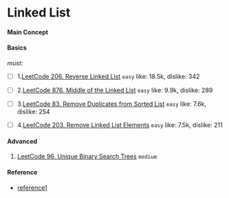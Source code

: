 # Linked List
#### Main Concept

####    Basics
*must*:

- [ ] 1.[LeetCode 206. Reverse Linked List](https://leetcode.com/problems/reverse-linked-list/description/) ``easy`` like: 18.5k, dislike: 342
- [ ] 2.[LeetCode 876. Middle of the Linked List](https://leetcode.com/problems/middle-of-the-linked-list/) ``easy`` like: 9.9k, dislike: 289
- [ ] 3.[LeetCode 83. Remove Duplicates from Sorted List](https://leetcode.com/problems/remove-duplicates-from-sorted-list/) ``easy`` like: 7.6k, dislike: 254
- [ ] 4.[LeetCode 203. Remove Linked List Elements](https://leetcode.com/problems/remove-linked-list-elements/) ``easy`` like: 7.5k, dislike: 211


#### Advanced
1. [LeetCode 96. Unique Binary Search Trees](https://leetcode.com/problems/unique-binary-search-trees/) ``medium``

####    Reference
- [reference1](https://leetcode.com/tag/tree/)